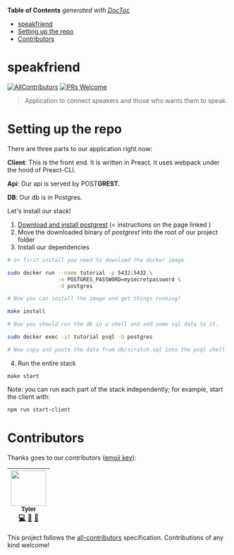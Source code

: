 <!-- START doctoc generated TOC please keep comment here to allow auto update -->
<!-- DON'T EDIT THIS SECTION, INSTEAD RE-RUN doctoc TO UPDATE -->
**Table of Contents**  *generated with [DocToc](https://github.com/thlorenz/doctoc)*

- [speakfriend](#speakfriend)
- [Setting up the repo](#setting-up-the-repo)
- [Contributors](#contributors)

<!-- END doctoc generated TOC please keep comment here to allow auto update -->

# speakfriend
[![AllContributors](https://img.shields.io/badge/all_contributors-1-orange.svg?style=flat-square)](#contributors)
[![PRs Welcome](https://img.shields.io/badge/PRs-welcome-brightgreen.svg?style=flat-square)](http://makeapullrequest.com)

> Application to connect speakers and those who wants them to speak.

# Setting up the repo

There are three parts to our application right now:

**Client**: This is the front end. It is written in Preact. It uses webpack under the hood of Preact-CLI.

**Api**: Our api is served by POST**GREST**.

**DB**: Our db is in Postgres.

Let's install our stack!

1. [Download and install postgrest](https://postgrest.com/en/v4.1/install.html) (< instructions on the page linked )
2. Move the downloaded binary of _postgrest_ into the root of our project folder
3. Install our dependencies

```sh
# on first install you need to download the docker image

sudo docker run --name tutorial -p 5432:5432 \
                -e POSTGRES_PASSWORD=mysecretpassword \
                -d postgres

# Now you can install the image and get things running!

make install

# Now you should run the db in a shell and add some sql data to it.

sudo docker exec -it tutorial psql -U postgres

# Now copy and paste the data from db/scratch.sql into the psql shell
```

4. Run the entire stack

```
make start
```

Note: you can run each part of the stack independently; for example, start the client with:

```sh
npm run start-client
```


# Contributors

Thanks goes to our contributors ([emoji key](https://github.com/kentcdodds/all-contributors#emoji-key)):

<!-- ALL-CONTRIBUTORS-LIST:START - Do not remove or modify this section -->
| [<img src="https://avatars3.githubusercontent.com/u/12987958?v=3" width="80px;"/><br /><sub>Tyler</sub>](http://tylersloane.com)<br />[💻](https://github.com/speakfriend/speakfriend/commits?author=teesloane "Code") [📖](https://github.com/speakfriend/speakfriend/commits?author=teesloane "Documentation") [🔧](#tool-teesloane "Tools") |
| :---: |
<!-- ALL-CONTRIBUTORS-LIST:END -->

This project follows the [all-contributors](https://github.com/kentcdodds/all-contributors) specification. Contributions of any kind welcome!
